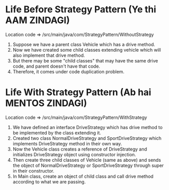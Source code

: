 # Life Before Strategy Pattern (Ye thi AAM ZINDAGI)
Location code => /src/main/java/com/StrategyPattern/WithoutStrategy
1) Suppose we have a parent class Vehicle which has a drive method.
2) Now we have created some child classes extending vehicle which will also implement that drive method.
3) But there may be some "child classes" that may have the same drive code, and parent doesn't have that code.
4) Therefore, it comes under code duplication problem.

# Life With Strategy Pattern (Ab hai MENTOS ZINDAGI)
Location code => /src/main/java/com/StrategyPattern/WithStrategy
1) We have defined an interface DriveStrategy which has drive method to be implemented by the class extending it.
2) Created two class NormalDriveStrategy and SportDriveStrategy which implements DriveStrategy method in their own way.
3) Now the Vehicle class creates a reference of DriveStrategy and initializes DriveStrategy object using constructor injection.
4) Then create three child classes of Vehicle (same as above) and sends the object of NormalDriveStrategy or SportDriveStrategy through super in their constructor.
5) In Main class, create an object of child class and call drive method according to what we are passing.
